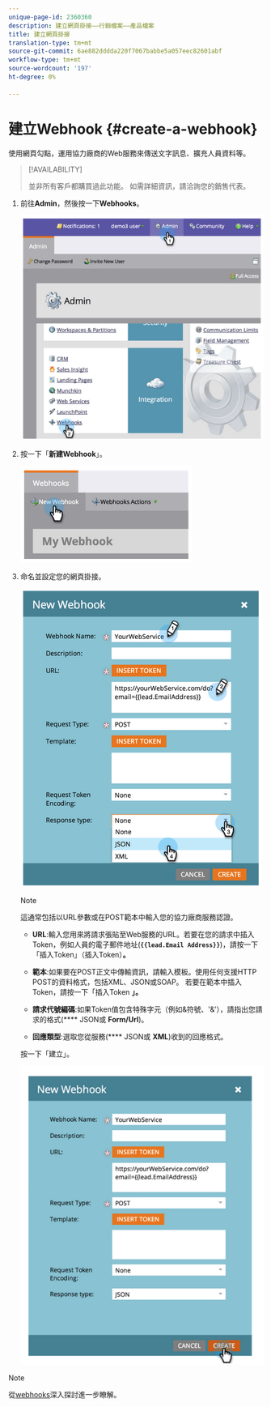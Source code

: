 ```yaml
---
unique-page-id: 2360360
description: 建立網頁掛接——行銷檔案——產品檔案
title: 建立網頁掛接
translation-type: tm+mt
source-git-commit: 6ae882dddda220f7067babbe5a057eec82601abf
workflow-type: tm+mt
source-wordcount: '197'
ht-degree: 0%

---
```



# 建立Webhook {#create-a-webhook}

使用網頁勾點，運用協力廠商的Web服務來傳送文字訊息、擴充人員資料等。

>[!AVAILABILITY]
>
>並非所有客戶都購買過此功能。 如需詳細資訊，請洽詢您的銷售代表。

1. 前往&#x200B;**Admin**，然後按一下&#x200B;**Webhooks**。

   ![](assets/image2014-9-24-14-3a52-3a57.png)

1. 按一下「**新建Webhook**」。

   ![](assets/image2014-9-24-14-3a53-3a9.png)

1. 命名並設定您的網頁掛接。

   ![](assets/image2014-9-24-14-3a53-3a19.png)

   >[!NOTE]
   >
   >這通常包括以URL參數或在POST範本中輸入您的協力廠商服務認證。

   * **URL**:輸入您用來將請求張貼至Web服務的URL。若要在您的請求中插入Token，例如人員的電子郵件地址(**`{{lead.Email Address}}`**)，請按一下「插入Token」（插入Token）**。**

   * **範本**:如果要在POST正文中傳輸資訊，請輸入模板。使用任何支援HTTP POST的資料格式，包括XML、JSON或SOAP。 若要在範本中插入Token，請按一下「插入Token **」。**

   * **請求代號編碼**:如果Token值包含特殊字元（例如&amp;符號、&#39;&amp;&#39;），請指出您請求的格式(**** JSON或 **Form/Url**)。

   * **回應類型**:選取您從服務(**** JSON或 **XML**)收到的回應格式。

   按一下「建立」。

   ![](assets/image2014-9-24-14-3a53-3a35.png)

>[!NOTE]
>
>從[webhooks](https://developers.marketo.com/documentation/webhooks/)深入探討進一步瞭解。
